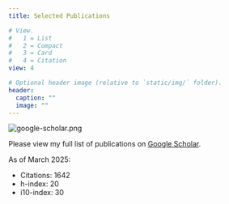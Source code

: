 ```yaml
---
title: Selected Publications

# View.
#   1 = List
#   2 = Compact
#   3 = Card
#   4 = Citation
view: 4

# Optional header image (relative to `static/img/` folder).
header:
  caption: ""
  image: ""
---
```

![google-scholar.png](https://i.postimg.cc/3RVZfBnP/google-scholar.png)

Please view my full list of publications on [Google Scholar](https://scholar.google.ca/citations?user=2ELBBq4AAAAJ&hl=en).

As of March 2025: 
- Citations:	1642
- h-index:	20	
- i10-index: 30	